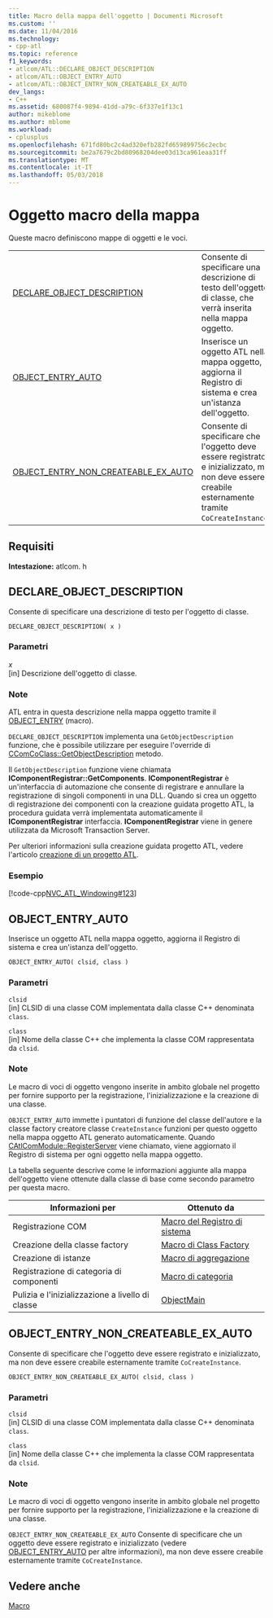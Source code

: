 ```yaml
---
title: Macro della mappa dell'oggetto | Documenti Microsoft
ms.custom: ''
ms.date: 11/04/2016
ms.technology:
- cpp-atl
ms.topic: reference
f1_keywords:
- atlcom/ATL::DECLARE_OBJECT_DESCRIPTION
- atlcom/ATL::OBJECT_ENTRY_AUTO
- atlcom/ATL::OBJECT_ENTRY_NON_CREATEABLE_EX_AUTO
dev_langs:
- C++
ms.assetid: 680087f4-9894-41dd-a79c-6f337e1f13c1
author: mikeblome
ms.author: mblome
ms.workload:
- cplusplus
ms.openlocfilehash: 671fd80bc2c4ad320efb282fd659899756c2ecbc
ms.sourcegitcommit: be2a7679c2bd80968204dee03d13ca961eaa31ff
ms.translationtype: MT
ms.contentlocale: it-IT
ms.lasthandoff: 05/03/2018
---
```

# <a name="object-map-macros"></a>Oggetto macro della mappa
Queste macro definiscono mappe di oggetti e le voci.  
  
|||  
|-|-|  
|[DECLARE_OBJECT_DESCRIPTION](#declare_object_description)|Consente di specificare una descrizione di testo dell'oggetto di classe, che verrà inserita nella mappa oggetto.|  
|[OBJECT_ENTRY_AUTO](#object_entry_auto)|Inserisce un oggetto ATL nella mappa oggetto, aggiorna il Registro di sistema e crea un'istanza dell'oggetto.|  
|[OBJECT_ENTRY_NON_CREATEABLE_EX_AUTO](#object_entry_non_createable_ex_auto)|Consente di specificare che l'oggetto deve essere registrato e inizializzato, ma non deve essere creabile esternamente tramite `CoCreateInstance`.|  

## <a name="requirements"></a>Requisiti  
 **Intestazione:** atlcom. h  
   
##  <a name="declare_object_description"></a>  DECLARE_OBJECT_DESCRIPTION  
 Consente di specificare una descrizione di testo per l'oggetto di classe.  
  
```
DECLARE_OBJECT_DESCRIPTION( x )
```  
  
### <a name="parameters"></a>Parametri  
 *x*  
 [in] Descrizione dell'oggetto di classe.  
  
### <a name="remarks"></a>Note  
 ATL entra in questa descrizione nella mappa oggetto tramite il [OBJECT_ENTRY](http://msdn.microsoft.com/en-us/abd10ee2-54f0-4f94-9ec2-ddf8f4c8c8cd) (macro).  
  
 `DECLARE_OBJECT_DESCRIPTION` implementa una `GetObjectDescription` funzione, che è possibile utilizzare per eseguire l'override di [CComCoClass::GetObjectDescription](ccomcoclass-class.md#getobjectdescription) metodo.  

  
 Il `GetObjectDescription` funzione viene chiamata **IComponentRegistrar::GetComponents**. **IComponentRegistrar** è un'interfaccia di automazione che consente di registrare e annullare la registrazione di singoli componenti in una DLL. Quando si crea un oggetto di registrazione dei componenti con la creazione guidata progetto ATL, la procedura guidata verrà implementata automaticamente il **IComponentRegistrar** interfaccia. **IComponentRegistrar** viene in genere utilizzata da Microsoft Transaction Server.  
  
 Per ulteriori informazioni sulla creazione guidata progetto ATL, vedere l'articolo [creazione di un progetto ATL](../../atl/reference/creating-an-atl-project.md).  
  
### <a name="example"></a>Esempio  
 [!code-cpp[NVC_ATL_Windowing#123](../../atl/codesnippet/cpp/object-map-macros_1.h)]  
  
##  <a name="object_entry_auto"></a>  OBJECT_ENTRY_AUTO  
 Inserisce un oggetto ATL nella mappa oggetto, aggiorna il Registro di sistema e crea un'istanza dell'oggetto.  
  
```
OBJECT_ENTRY_AUTO( clsid, class )
```  
  
### <a name="parameters"></a>Parametri  
 `clsid`  
 [in] CLSID di una classe COM implementata dalla classe C++ denominata `class`.  
  
 `class`  
 [in] Nome della classe C++ che implementa la classe COM rappresentata da `clsid`.  
  
### <a name="remarks"></a>Note  
 Le macro di voci di oggetto vengono inserite in ambito globale nel progetto per fornire supporto per la registrazione, l'inizializzazione e la creazione di una classe.  
  
 `OBJECT_ENTRY_AUTO` immette i puntatori di funzione del classe dell'autore e la classe factory creatore classe `CreateInstance` funzioni per questo oggetto nella mappa oggetto ATL generato automaticamente. Quando [CAtlComModule::RegisterServer](catlcommodule-class.md#registerserver) viene chiamato, viene aggiornato il Registro di sistema per ogni oggetto nella mappa oggetto.  

  
 La tabella seguente descrive come le informazioni aggiunte alla mappa dell'oggetto viene ottenute dalla classe di base come secondo parametro per questa macro.  
  
|Informazioni per|Ottenuto da|  
|---------------------|-------------------|  
|Registrazione COM|[Macro del Registro di sistema](../../atl/reference/registry-macros.md)|  
|Creazione della classe factory|[Macro di Class Factory](../../atl/reference/aggregation-and-class-factory-macros.md)|  
|Creazione di istanze|[Macro di aggregazione](../../atl/reference/aggregation-and-class-factory-macros.md)|  
|Registrazione di categoria di componenti|[Macro di categoria](../../atl/reference/category-macros.md)|  
|Pulizia e l'inizializzazione a livello di classe|[ObjectMain](ccomobjectrootex-class.md#objectmain)|  

  
##  <a name="object_entry_non_createable_ex_auto"></a>  OBJECT_ENTRY_NON_CREATEABLE_EX_AUTO  
 Consente di specificare che l'oggetto deve essere registrato e inizializzato, ma non deve essere creabile esternamente tramite `CoCreateInstance`.  
  
```
OBJECT_ENTRY_NON_CREATEABLE_EX_AUTO( clsid, class )
```  
  
### <a name="parameters"></a>Parametri  
 `clsid`  
 [in] CLSID di una classe COM implementata dalla classe C++ denominata `class`.  
  
 `class`  
 [in] Nome della classe C++ che implementa la classe COM rappresentata da `clsid`.  
  
### <a name="remarks"></a>Note  
 Le macro di voci di oggetto vengono inserite in ambito globale nel progetto per fornire supporto per la registrazione, l'inizializzazione e la creazione di una classe.  
  
 `OBJECT_ENTRY_NON_CREATEABLE_EX_AUTO` Consente di specificare che un oggetto deve essere registrato e inizializzato (vedere [OBJECT_ENTRY_AUTO](#object_entry_auto) per altre informazioni), ma non deve essere creabile esternamente tramite `CoCreateInstance`.  
  
## <a name="see-also"></a>Vedere anche  
 [Macro](../../atl/reference/atl-macros.md)
